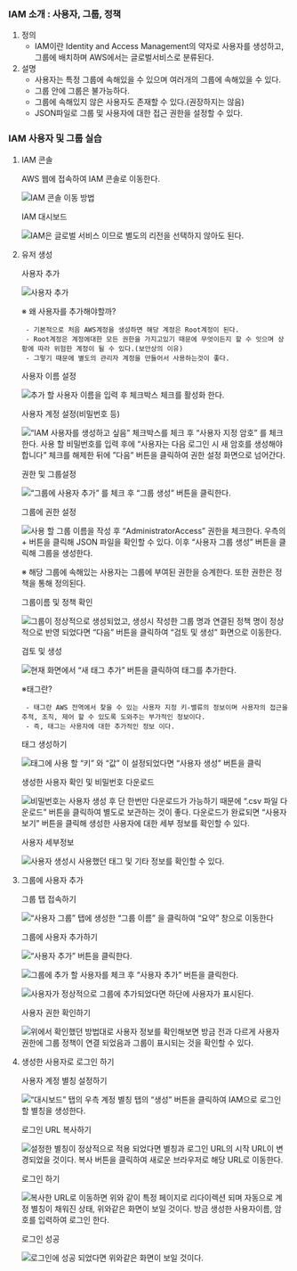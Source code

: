 
### IAM 소개 : 사용자, 그룹, 정책

1. 정의
	- IAM이란 Identity and Access Management의 약자로 사용자를 생성하고, 그룹에 배치하며 AWS에서는 글로벌서비스로 분류된다.
2. 설명
	- 사용자는 특정 그룹에 속해있을 수 있으며 여러개의 그룹에 속해있을 수 있다.
	- 그룹 안에 그룹은 불가능하다.
	- 그룹에 속해있지 않은 사용자도 존재할 수 있다.(권장하지는 않음)
	- JSON파일로 그룹 및 사용자에 대한 접근 권한을 설정할 수 있다.

### IAM 사용자 및 그룹 실습

1. IAM 콘솔

	AWS 웹에 접속하여 IAM 콘솔로 이동한다.


	![IAM 콘솔 이동 방법](https://s3.us-west-2.amazonaws.com/secure.notion-static.com/898302c9-16e6-43c4-b1cc-a4902aa78e66/Untitled.png?X-Amz-Algorithm=AWS4-HMAC-SHA256&X-Amz-Content-Sha256=UNSIGNED-PAYLOAD&X-Amz-Credential=AKIAT73L2G45EIPT3X45%2F20230828%2Fus-west-2%2Fs3%2Faws4_request&X-Amz-Date=20230828T101201Z&X-Amz-Expires=3600&X-Amz-Signature=9b27ea476bcc0c41ce25ca0e562b95b4133aa7ac1a8fd850536305e9f14a45ce&X-Amz-SignedHeaders=host&x-id=GetObject)


	IAM 대시보드


	![IAM은 글로벌 서비스 이므로 별도의 리전을 선택하지 않아도 된다.](https://s3.us-west-2.amazonaws.com/secure.notion-static.com/35fc488c-5a44-4a34-8996-bec46487ade3/Untitled.png?X-Amz-Algorithm=AWS4-HMAC-SHA256&X-Amz-Content-Sha256=UNSIGNED-PAYLOAD&X-Amz-Credential=AKIAT73L2G45EIPT3X45%2F20230828%2Fus-west-2%2Fs3%2Faws4_request&X-Amz-Date=20230828T101201Z&X-Amz-Expires=3600&X-Amz-Signature=a9960cc3fae58f84afd5faa19c6d2da8fbe69d7a90d4784ade1013c58e71594a&X-Amz-SignedHeaders=host&x-id=GetObject)

2. 유저 생성

	사용자 추가


	![사용자 추가](https://s3.us-west-2.amazonaws.com/secure.notion-static.com/3e88f7dc-7883-43ea-8f15-d4aa7c2e9798/Untitled.png?X-Amz-Algorithm=AWS4-HMAC-SHA256&X-Amz-Content-Sha256=UNSIGNED-PAYLOAD&X-Amz-Credential=AKIAT73L2G45EIPT3X45%2F20230828%2Fus-west-2%2Fs3%2Faws4_request&X-Amz-Date=20230828T101201Z&X-Amz-Expires=3600&X-Amz-Signature=e706ebfa22a00432bc762295aae730d1eaccc023893ca5636f7dc45b66d2ea1f&X-Amz-SignedHeaders=host&x-id=GetObject)


	※ 왜 사용자를 추가해야할까?

		- 기본적으로 처음 AWS계정을 생성하면 해당 계정은 Root계정이 된다.
		- Root계정은 계정에대한 모든 권한을 가지고있기 때문에 무엇이든지 할 수 잇으며 상황에 따라 위험한 계정이 될 수 있다.(보안상의 이유)
		- 그렇기 때문에 별도의 관리자 계정을 만들어서 사용하는것이 좋다.

	사용자 이름 설정


	![추가 할 사용자 이름을 입력 후 체크박스 체크를 활성화 한다.](https://s3.us-west-2.amazonaws.com/secure.notion-static.com/38198285-817b-4dc4-a5ee-c37a038cc8f5/Untitled.png?X-Amz-Algorithm=AWS4-HMAC-SHA256&X-Amz-Content-Sha256=UNSIGNED-PAYLOAD&X-Amz-Credential=AKIAT73L2G45EIPT3X45%2F20230828%2Fus-west-2%2Fs3%2Faws4_request&X-Amz-Date=20230828T101201Z&X-Amz-Expires=3600&X-Amz-Signature=70c4f05d94b5c3a9abe6c17985377811f815bf6eb68d24206149b26502bec5e5&X-Amz-SignedHeaders=host&x-id=GetObject)


	사용자 계정 설정(비밀번호 등)


	![“IAM 사용자를 생성하고 싶음” 체크박스를 체크 후 “사용자 지정 암호” 를 체크한다.
	사용 할 비밀번호를 입력 후에 “사용자는 다음 로그인 시 새 암호를 생성해야 합니다” 체크를 해제한 뒤에 ”다음” 버튼을 클릭하여 권한 설정 화면으로 넘어간다.](https://s3.us-west-2.amazonaws.com/secure.notion-static.com/09447976-6436-4beb-83aa-e4d6048cf5fb/Untitled.png?X-Amz-Algorithm=AWS4-HMAC-SHA256&X-Amz-Content-Sha256=UNSIGNED-PAYLOAD&X-Amz-Credential=AKIAT73L2G45EIPT3X45%2F20230828%2Fus-west-2%2Fs3%2Faws4_request&X-Amz-Date=20230828T101201Z&X-Amz-Expires=3600&X-Amz-Signature=56b7b0cafe26496e4ae15cabf10052bcd53664837cb317f8665712336d46ea54&X-Amz-SignedHeaders=host&x-id=GetObject)


	권한 및 그룹설정


	![“그룹에 사용자 추가” 를 체크 후 “그룹 생성” 버튼을 클릭한다.](https://s3.us-west-2.amazonaws.com/secure.notion-static.com/37a1392c-abce-4786-88c0-a3b0d3d48a9b/Untitled.png?X-Amz-Algorithm=AWS4-HMAC-SHA256&X-Amz-Content-Sha256=UNSIGNED-PAYLOAD&X-Amz-Credential=AKIAT73L2G45EIPT3X45%2F20230828%2Fus-west-2%2Fs3%2Faws4_request&X-Amz-Date=20230828T101201Z&X-Amz-Expires=3600&X-Amz-Signature=4596dd836bd38058163f86aacf92d0fec14a42d196421fcf377a7dae7f92744b&X-Amz-SignedHeaders=host&x-id=GetObject)


	그룹에 권한 설정


	![사용 할 그룹 이름을 작성 후 “AdministratorAccess” 권한을 체크한다. 우측의 + 버튼을 클릭해 JSON 파일을 확인할 수 있다. 이후 “사용자 그룹 생성” 버튼을 클릭해 그룹을 생성한다.](https://s3.us-west-2.amazonaws.com/secure.notion-static.com/8776799a-3b66-473e-9764-b1796940fe18/Untitled.png?X-Amz-Algorithm=AWS4-HMAC-SHA256&X-Amz-Content-Sha256=UNSIGNED-PAYLOAD&X-Amz-Credential=AKIAT73L2G45EIPT3X45%2F20230828%2Fus-west-2%2Fs3%2Faws4_request&X-Amz-Date=20230828T101201Z&X-Amz-Expires=3600&X-Amz-Signature=3eb66acab1c97a03a9d01f3c4f15cd637c2ea940943371f4c04014155c4ea667&X-Amz-SignedHeaders=host&x-id=GetObject)


	※ 해당 그룹에 속해있는 사용자는 그룹에 부여된 권한을 승계한다. 또한 권한은 정책을 통해 정의된다.


	그룹이름 및 정책 확인


	![그룹이 정상적으로 생성되었고, 생성시 작성한 그룹 명과 연결된 정책 명이 정상적으로 반영 되었다면  “다음” 버튼을 클릭하여 “검토 및 생성” 화면으로 이동한다.](https://s3.us-west-2.amazonaws.com/secure.notion-static.com/f253fde1-3b46-4270-a4bb-5d9a3b08c9f3/Untitled.png?X-Amz-Algorithm=AWS4-HMAC-SHA256&X-Amz-Content-Sha256=UNSIGNED-PAYLOAD&X-Amz-Credential=AKIAT73L2G45EIPT3X45%2F20230828%2Fus-west-2%2Fs3%2Faws4_request&X-Amz-Date=20230828T101201Z&X-Amz-Expires=3600&X-Amz-Signature=ef0b32ce4fb4acbb7afcb661a55b3c1f6a5ae3820bc5eadf5cd468baa557b189&X-Amz-SignedHeaders=host&x-id=GetObject)


	검토 및 생성


	![현재 화면에서 “새 태그 추가” 버튼을 클릭하여 태그를 추가한다.](https://s3.us-west-2.amazonaws.com/secure.notion-static.com/d0682e42-12b8-4e16-82df-ff8752009075/Untitled.png?X-Amz-Algorithm=AWS4-HMAC-SHA256&X-Amz-Content-Sha256=UNSIGNED-PAYLOAD&X-Amz-Credential=AKIAT73L2G45EIPT3X45%2F20230828%2Fus-west-2%2Fs3%2Faws4_request&X-Amz-Date=20230828T101201Z&X-Amz-Expires=3600&X-Amz-Signature=b76e1abc384105539997f3d1a9be6d9f95b5a5995c276c67986c09d6d7ea36f7&X-Amz-SignedHeaders=host&x-id=GetObject)


	※태그란?

		- 태그란 AWS 전역에서 찾을 수 있는 사용자 지정 키-밸류의 정보이며 사용자의 접근을 추적, 조직, 제어 할 수 있도록 도와주는 부가적인 정보이다.
		- 즉, 태그는 사용자에 대한 추가적인 정보 이다.

	태그 생성하기


	![태그에 사용 할 “키” 와 “값” 이 설정되었다면 “사용자 생성” 버튼을 클릭](https://s3.us-west-2.amazonaws.com/secure.notion-static.com/cadeebdc-f2b1-4aa4-a519-0c969156587e/Untitled.png?X-Amz-Algorithm=AWS4-HMAC-SHA256&X-Amz-Content-Sha256=UNSIGNED-PAYLOAD&X-Amz-Credential=AKIAT73L2G45EIPT3X45%2F20230828%2Fus-west-2%2Fs3%2Faws4_request&X-Amz-Date=20230828T101201Z&X-Amz-Expires=3600&X-Amz-Signature=b993c4b30e35eb13aa163f3a11667b8e53a4a1d3b46e5424d5c16dba2ec8ecca&X-Amz-SignedHeaders=host&x-id=GetObject)


	생성한 사용자 확인 및 비밀번호 다운로드


	![비밀번호는 사용자 생성 후 단 한번만 다운로드가 가능하기 때문에 “.csv 파일 다운로드” 버튼을 클릭하여 별도로 보관하는 것이 좋다. 다운로드가 완료되면 “사용자 보기” 버튼을 클릭해 생성한 사용자에 대한 세부 정보를 확인할 수 있다.](https://s3.us-west-2.amazonaws.com/secure.notion-static.com/102361d6-dd30-4c2c-bdf1-3b9d3c7b0ae8/Untitled.png?X-Amz-Algorithm=AWS4-HMAC-SHA256&X-Amz-Content-Sha256=UNSIGNED-PAYLOAD&X-Amz-Credential=AKIAT73L2G45EIPT3X45%2F20230828%2Fus-west-2%2Fs3%2Faws4_request&X-Amz-Date=20230828T101201Z&X-Amz-Expires=3600&X-Amz-Signature=526c91de8c153faa5458e62af75eeba8268b65f37d75df946ba29570e6009611&X-Amz-SignedHeaders=host&x-id=GetObject)


	사용자 세부정보


	![사용자 생성시 사용했던 태그 및 기타 정보를 확인할 수 있다.](https://s3.us-west-2.amazonaws.com/secure.notion-static.com/9a26c4a9-9db5-4385-bbd5-edeb4b43a050/Untitled.png?X-Amz-Algorithm=AWS4-HMAC-SHA256&X-Amz-Content-Sha256=UNSIGNED-PAYLOAD&X-Amz-Credential=AKIAT73L2G45EIPT3X45%2F20230828%2Fus-west-2%2Fs3%2Faws4_request&X-Amz-Date=20230828T101201Z&X-Amz-Expires=3600&X-Amz-Signature=943aee103cc83bb68342b3bcb24f9e2848603ddf1f8020681291965fbf24760e&X-Amz-SignedHeaders=host&x-id=GetObject)

3. 그룹에 사용자 추가

	그룹 탭 접속하기


	![“사용자 그룹” 탭에 생성한 “그룹 이름” 을 클릭하여 “요약” 창으로 이동한다](https://s3.us-west-2.amazonaws.com/secure.notion-static.com/3c57f0a5-9f9e-4daf-9fa8-b96cc4ab03a0/Untitled.png?X-Amz-Algorithm=AWS4-HMAC-SHA256&X-Amz-Content-Sha256=UNSIGNED-PAYLOAD&X-Amz-Credential=AKIAT73L2G45EIPT3X45%2F20230828%2Fus-west-2%2Fs3%2Faws4_request&X-Amz-Date=20230828T101205Z&X-Amz-Expires=3600&X-Amz-Signature=bbb706e8953495924252030279d7708ddcbdefc3ad8beb9ef10bf979315bfe5e&X-Amz-SignedHeaders=host&x-id=GetObject)


	그룹에 사용자 추가하기


	![“사용자 추가” 버튼을 클릭한다.](https://s3.us-west-2.amazonaws.com/secure.notion-static.com/97e9ca10-1837-47bc-a12f-d32a21d2c153/Untitled.png?X-Amz-Algorithm=AWS4-HMAC-SHA256&X-Amz-Content-Sha256=UNSIGNED-PAYLOAD&X-Amz-Credential=AKIAT73L2G45EIPT3X45%2F20230828%2Fus-west-2%2Fs3%2Faws4_request&X-Amz-Date=20230828T101205Z&X-Amz-Expires=3600&X-Amz-Signature=4b9fd811428a70b87d34e68e378b05b8d0a0cc9e02ff852637dfd38e8d4a78f6&X-Amz-SignedHeaders=host&x-id=GetObject)


	![그룹에 추가 할 사용자를 체크 후 “사용자 추가” 버튼을 클릭한다.](https://s3.us-west-2.amazonaws.com/secure.notion-static.com/c86a973b-f14f-4fb9-9901-3fc57c5b4923/Untitled.png?X-Amz-Algorithm=AWS4-HMAC-SHA256&X-Amz-Content-Sha256=UNSIGNED-PAYLOAD&X-Amz-Credential=AKIAT73L2G45EIPT3X45%2F20230828%2Fus-west-2%2Fs3%2Faws4_request&X-Amz-Date=20230828T101205Z&X-Amz-Expires=3600&X-Amz-Signature=50322a5708ee78e8a3983bca0fd4dbdc2a96b10866d2f09b4bdd8010280c80a8&X-Amz-SignedHeaders=host&x-id=GetObject)


	![사용자가 정상적으로 그룹에 추가되었다면 하단에 사용자가 표시된다.](https://s3.us-west-2.amazonaws.com/secure.notion-static.com/00331435-5d35-4c0d-aa74-862f5df85bfa/Untitled.png?X-Amz-Algorithm=AWS4-HMAC-SHA256&X-Amz-Content-Sha256=UNSIGNED-PAYLOAD&X-Amz-Credential=AKIAT73L2G45EIPT3X45%2F20230828%2Fus-west-2%2Fs3%2Faws4_request&X-Amz-Date=20230828T101205Z&X-Amz-Expires=3600&X-Amz-Signature=e4372df14d113d92f866d132802c5d73f27b820c328cad4cb3a9b2758fce2c76&X-Amz-SignedHeaders=host&x-id=GetObject)


	사용자 권한 확인하기


	![위에서 확인했던 방법대로 사용자 정보를 확인해보면 방금 전과 다르게 사용자 권한에 그룹 정책이 연결 되었음과 그룹이 표시되는 것을 확인할 수 있다.](https://s3.us-west-2.amazonaws.com/secure.notion-static.com/c77d7556-6f75-407f-9138-3fff7ad2c5e7/Untitled.png?X-Amz-Algorithm=AWS4-HMAC-SHA256&X-Amz-Content-Sha256=UNSIGNED-PAYLOAD&X-Amz-Credential=AKIAT73L2G45EIPT3X45%2F20230828%2Fus-west-2%2Fs3%2Faws4_request&X-Amz-Date=20230828T101205Z&X-Amz-Expires=3600&X-Amz-Signature=55ac11d595b2bf32bdb2fdb59306e609153fcf32d8095ed4a9efacb0724d6bf4&X-Amz-SignedHeaders=host&x-id=GetObject)

1. 생성한 사용자로 로그인 하기

	사용자 계정 별칭 설정하기


	![“대시보드” 탭의 우측 계정 별칭 탭의 “생성” 버튼을 클릭하여 IAM으로 로그인 할 별칭을 생성한다.](https://s3.us-west-2.amazonaws.com/secure.notion-static.com/5ffd4c94-438d-4d25-a116-7d4626a87386/Untitled.png?X-Amz-Algorithm=AWS4-HMAC-SHA256&X-Amz-Content-Sha256=UNSIGNED-PAYLOAD&X-Amz-Credential=AKIAT73L2G45EIPT3X45%2F20230828%2Fus-west-2%2Fs3%2Faws4_request&X-Amz-Date=20230828T101206Z&X-Amz-Expires=3600&X-Amz-Signature=c5ac2496d2e3310d346b4e176dd65375d12a29b91a5c13e611fe917dea88328e&X-Amz-SignedHeaders=host&x-id=GetObject)


	로그인 URL 복사하기


	![설정한 별칭이 정상적으로 적용 되었다면 별칭과 로그인 URL의 시작 URL이 변경되었을 것이다.
	복사 버튼을 클릭하여 새로운 브라우저로 해당 URL로 이동한다.](https://s3.us-west-2.amazonaws.com/secure.notion-static.com/e80e5ad0-8e2d-4526-bd70-69498b7913e4/Untitled.png?X-Amz-Algorithm=AWS4-HMAC-SHA256&X-Amz-Content-Sha256=UNSIGNED-PAYLOAD&X-Amz-Credential=AKIAT73L2G45EIPT3X45%2F20230828%2Fus-west-2%2Fs3%2Faws4_request&X-Amz-Date=20230828T101206Z&X-Amz-Expires=3600&X-Amz-Signature=5234406678fa8efac5bf7da3b7e2847a5034a3df42f074f35b192cb308b8303d&X-Amz-SignedHeaders=host&x-id=GetObject)


	로그인 하기


	![복사한 URL로 이동하면 위와 같이 특정 페이지로 리다이렉션 되며 자동으로 계정 별칭이 채워진 상태, 위와같은 화면이 보일 것이다. 방금 생성한 사용자이름, 암호를 입력하여 로그인 한다.](https://s3.us-west-2.amazonaws.com/secure.notion-static.com/1026750c-f5c9-4b4b-b96b-ff0bf80fa093/Untitled.png?X-Amz-Algorithm=AWS4-HMAC-SHA256&X-Amz-Content-Sha256=UNSIGNED-PAYLOAD&X-Amz-Credential=AKIAT73L2G45EIPT3X45%2F20230828%2Fus-west-2%2Fs3%2Faws4_request&X-Amz-Date=20230828T101206Z&X-Amz-Expires=3600&X-Amz-Signature=f07b846b1a47309e7a53af5a3d1dee0c9fca320c0029dd103f0aa757421267c1&X-Amz-SignedHeaders=host&x-id=GetObject)


	로그인 성공


	![로그인에 성공 되었다면 위와같은 화면이 보일 것이다. ](https://s3.us-west-2.amazonaws.com/secure.notion-static.com/0c1de681-2f2a-461a-9e74-68d18903bc28/Untitled.png?X-Amz-Algorithm=AWS4-HMAC-SHA256&X-Amz-Content-Sha256=UNSIGNED-PAYLOAD&X-Amz-Credential=AKIAT73L2G45EIPT3X45%2F20230828%2Fus-west-2%2Fs3%2Faws4_request&X-Amz-Date=20230828T101206Z&X-Amz-Expires=3600&X-Amz-Signature=71cfe2077ca456a004de83c9cc799fd055fd0c1d9cf67db163c1335aa0c2e969&X-Amz-SignedHeaders=host&x-id=GetObject)

